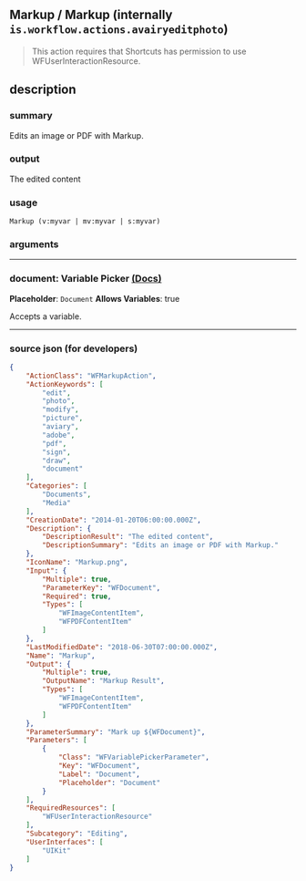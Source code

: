 
## Markup / Markup (internally `is.workflow.actions.avairyeditphoto`)

> This action requires that Shortcuts has permission to use WFUserInteractionResource.


## description

### summary

Edits an image or PDF with Markup.


### output

The edited content

### usage
```
Markup (v:myvar | mv:myvar | s:myvar)
```

### arguments

---

### document: Variable Picker [(Docs)](https://pfgithub.github.io/shortcutslang/gettingstarted#variable-picker-fields)
**Placeholder**: ```
		Document
		```
**Allows Variables**: true



Accepts a variable.

---

### source json (for developers)

```json
{
	"ActionClass": "WFMarkupAction",
	"ActionKeywords": [
		"edit",
		"photo",
		"modify",
		"picture",
		"aviary",
		"adobe",
		"pdf",
		"sign",
		"draw",
		"document"
	],
	"Categories": [
		"Documents",
		"Media"
	],
	"CreationDate": "2014-01-20T06:00:00.000Z",
	"Description": {
		"DescriptionResult": "The edited content",
		"DescriptionSummary": "Edits an image or PDF with Markup."
	},
	"IconName": "Markup.png",
	"Input": {
		"Multiple": true,
		"ParameterKey": "WFDocument",
		"Required": true,
		"Types": [
			"WFImageContentItem",
			"WFPDFContentItem"
		]
	},
	"LastModifiedDate": "2018-06-30T07:00:00.000Z",
	"Name": "Markup",
	"Output": {
		"Multiple": true,
		"OutputName": "Markup Result",
		"Types": [
			"WFImageContentItem",
			"WFPDFContentItem"
		]
	},
	"ParameterSummary": "Mark up ${WFDocument}",
	"Parameters": [
		{
			"Class": "WFVariablePickerParameter",
			"Key": "WFDocument",
			"Label": "Document",
			"Placeholder": "Document"
		}
	],
	"RequiredResources": [
		"WFUserInteractionResource"
	],
	"Subcategory": "Editing",
	"UserInterfaces": [
		"UIKit"
	]
}
```
